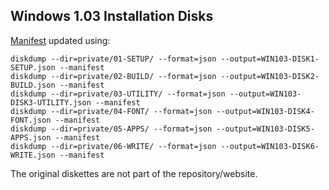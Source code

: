 Windows 1.03 Installation Disks
---

[Manifest](manifest.xml) updated using:

	diskdump --dir=private/01-SETUP/ --format=json --output=WIN103-DISK1-SETUP.json --manifest
	diskdump --dir=private/02-BUILD/ --format=json --output=WIN103-DISK2-BUILD.json --manifest
	diskdump --dir=private/03-UTILITY/ --format=json --output=WIN103-DISK3-UTILITY.json --manifest
	diskdump --dir=private/04-FONT/ --format=json --output=WIN103-DISK4-FONT.json --manifest
	diskdump --dir=private/05-APPS/ --format=json --output=WIN103-DISK5-APPS.json --manifest
	diskdump --dir=private/06-WRITE/ --format=json --output=WIN103-DISK6-WRITE.json --manifest

The original diskettes are not part of the repository/website.